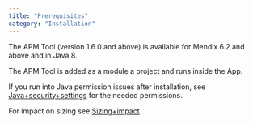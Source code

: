 ```yaml
---
title: "Prerequisites"
category: "Installation"
---
```

The APM Tool (version 1.6.0 and above) is available for Mendix 6.2 and above and in Java 8.

The APM Tool is added as a module a project and runs inside the App.

If you run into Java permission issues after installation, see [Java+security+settings](Java+security+settings) for the needed permissions.

For impact on sizing see [Sizing+impact](Sizing+impact).
